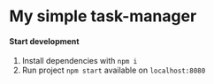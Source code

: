 # My simple task-manager

#### Start development
1. Install dependencies with `npm i` <br />
2. Run project `npm start` available on ```localhost:8080```